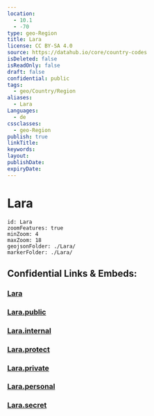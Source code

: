```yaml
---
location:
  - 10.1
  - -70
type: geo-Region
title: Lara
license: CC BY-SA 4.0
source: https://datahub.io/core/country-codes
isDeleted: false
isReadOnly: false
draft: false
confidential: public
tags:
  - geo/Country/Region
aliases:
  - Lara
Languages:
  - de
cssclasses:
  - geo-Region
publish: true
linkTitle:
keywords:
layout:
publishDate:
expiryDate:
---
```


# Lara

```leaflet
id: Lara
zoomFeatures: true 
minZoom: 4 
maxZoom: 18
geojsonFolder: ./Lara/
markerFolder: ./Lara/
```


## Confidential Links & Embeds: 

### [Lara](/_Standards/Earth/Continent/America~South/Venezuela/States~Venezuela/Lara.md) 

### [Lara.public](/_public/Earth/Continent/America~South/Venezuela/States~Venezuela/Lara.public.md) 

### [Lara.internal](/_internal/Earth/Continent/America~South/Venezuela/States~Venezuela/Lara.internal.md) 

### [Lara.protect](/_protect/Earth/Continent/America~South/Venezuela/States~Venezuela/Lara.protect.md) 

### [Lara.private](/_private/Earth/Continent/America~South/Venezuela/States~Venezuela/Lara.private.md) 

### [Lara.personal](/_personal/Earth/Continent/America~South/Venezuela/States~Venezuela/Lara.personal.md) 

### [Lara.secret](/_secret/Earth/Continent/America~South/Venezuela/States~Venezuela/Lara.secret.md)


